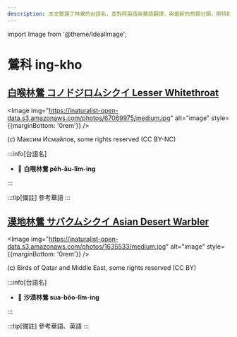 ```yaml
---
description: 本文整理了林鶯的台語名，並對照英語與華語翻譯，與最新的鳥類分類，期待能夠供未來的台語鳥類圖鑑當作參考
---
```


import Image from '@theme/IdealImage';

# 鶯科 ing-kho

## [白喉林鶯 コノドジロムシクイ Lesser Whitethroat](https://ebird.org/species/leswhi4)

<Image img="https://inaturalist-open-data.s3.amazonaws.com/photos/67069975/medium.jpg" alt="image" style={{marginBottom: '0rem'}} />

<p className="image-caption">
(c) Максим Исмайлов, some rights reserved (CC BY-NC)
</p>

:::info[台語名]

- 🎯 **白喉林鶯 pe̍h-âu-lîm-ing**

:::

:::tip[備註]
參考華語
:::

## [漠地林鶯 サバクムシクイ Asian Desert Warbler](https://ebird.org/species/asdwar1)

<Image img="https://inaturalist-open-data.s3.amazonaws.com/photos/1635533/medium.jpg" alt="image" style={{marginBottom: '0rem'}} />

<p className="image-caption">
(c) Birds of Qatar and Middle East, some rights reserved (CC BY)
</p>

:::info[台語名]

- 🎯 **沙漠林鶯 sua-bôo-lîm-ing**

:::

:::tip[備註]
參考華語、英語
:::
